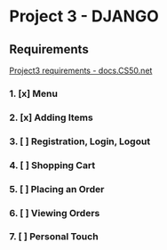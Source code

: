 # Project 3 - DJANGO

## Requirements

[Project3 requirements - docs.CS50.net](https://docs.cs50.net/web/2018/x/projects/3/project3.html)

### 1. [x] Menu

### 2. [x] Adding Items

### 3. [ ] Registration, Login, Logout

### 4. [ ] Shopping Cart

### 5. [ ] Placing an Order

### 6. [ ] Viewing Orders

### 7. [ ] Personal Touch